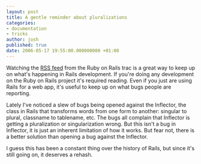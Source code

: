 ```yaml
---
layout: post
title: A gentle reminder about pluralizations
categories:
- documentation
- tricks
author: josh
published: true
date: 2006-05-17 19:55:00.000000000 +01:00
---
```

Watching the [RSS feed](http://dev.rubyonrails.org/timeline?milestone=on&ticket=on&changeset=on&wiki=on&max=50&daysback=90&format=rss) from the Ruby on Rails trac is a great way to keep up on what's happening in Rails development. If you're doing any development on the Ruby on Rails project it's required reading. Even if you just are using Rails for a web app, it's useful to keep up on what bugs people are reporting.

Lately I've noticed a slew of bugs being opened against the Inflector, the class in Rails that transforms words from one form to another: singular to plural, classname to tablename, etc. The bugs all complain that Inflector is getting a pluralization or singularization wrong. But this isn't a bug in Inflector, it is just an inherent limitation of how it works. But fear not, there is a better solution than opening a bug against the Inflector.

I guess this has been a constant thing over the history of Rails, but since it's still going on, it deserves a rehash.